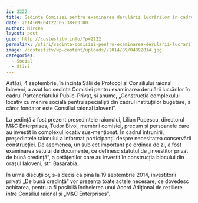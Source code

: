 ```yaml
---
id: 2222
title: Sedința Comisiei pentru examinarea derulării lucrărilor în cadrul Parteneriatului Public-Privat
date: 2014-09-04T22:05:38+03:00
author: Mircea
layout: post
guid: http://costestitv.info/?p=2222
permalink: /stiri/sedinta-comisiei-pentru-examinarea-derularii-lucrarilor-in-cadrul-parteneriatului-public-privat/
image: /costestitv/wp-content/uploads//2014/09/04092014.jpg
categories:
  - Social
  - Știri
---
```

Astăzi, 4 septembrie, în incinta Sălii de Protocol al Consiliului raional Ialoveni, a avut loc ședința Comisiei pentru examinarea derulării lucrărilor în cadrul Parteneriatului Public-Privat, și anume, „Construcția complexului locativ cu menire socială pentru specialiști din cadrul instituțiilor bugetare, a căror fondator este Consiliul raional Ialoveni&#8221;.<!--more-->

La ședință a fost prezent președintele raionului, Lilian Popescu, directorul M&C Enterprises, Tudor Bivol, membrii comisiei, precum și persoanele care au investit în complexul locativ sus-menționat. În cadrul întrunirii, președintele raionului a informat participanții despre necesitatea conservării construcției. De asemenea, un subiect important pe ordinea de zi, a fost examinarea setului de documente, ce definesc statutul de „investitor privat de bună credință&#8221;, a cetățenilor care au investit în construcția blocului din orașul Ialoveni, str. Basarabia.

În urma discuțiilor, s-a decis ca pînă la 19 septembrie 2014, investitorii privați „De bună credință&#8221; vor prezenta toate actele necesare, ce dovedesc achitarea, pentru a fi posibilă încheierea unui Acord Adițional de reziliere între Consiliul raional și „M&C Enterprises&#8221;.